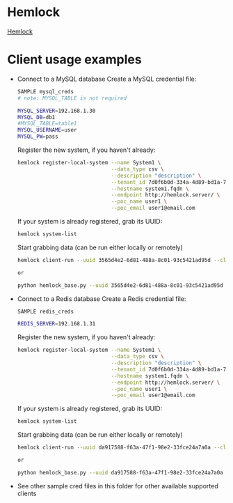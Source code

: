 Hemlock
=======

[Hemlock](https://github.com/Lab41/Hemlock/)

Client usage examples
=====================

- Connect to a MySQL database
    Create a MySQL credential file:
    ```bash
    SAMPLE mysql_creds
    # note: MYSQL_TABLE is not required

    MYSQL_SERVER=192.168.1.30
    MYSQL_DB=db1
    #MYSQL_TABLE=table1
    MYSQL_USERNAME=user
    MYSQL_PW=pass
    ```

    Register the new system, if you haven't already:
    ```bash
    hemlock register-local-system --name System1 \
                                  --data_type csv \
                                  --description "description" \
                                  --tenant_id 7d0f6b0d-334a-4d89-bd1a-70e8e1c04aa6 \
                                  --hostname system1.fqdn \
                                  --endpoint http://hemlock.server/ \
                                  --poc_name user1 \
                                  --poc_email user1@email.com
    ```

    If your system is already registered, grab its UUID:
    ```bash
    hemlock system-list
    ```

    Start grabbing data (can be run either locally or remotely)
    ```bash
    hemlock client-run --uuid 3565d4e2-6d81-488a-8c01-93c5421ad95d --client mysql

    or

    python hemlock_base.py --uuid 3565d4e2-6d81-488a-8c01-93c5421ad95d --client mysql
    ```

- Connect to a Redis database
    Create a Redis credential file:
    ```bash
    SAMPLE redis_creds

    REDIS_SERVER=192.168.1.31
    ```

    Register the new system, if you haven't already:
    ```bash
    hemlock register-local-system --name System1 \
                                  --data_type csv \
                                  --description "description" \
                                  --tenant_id 7d0f6b0d-334a-4d89-bd1a-70e8e1c04aa6 \
                                  --hostname system1.fqdn \
                                  --endpoint http://hemlock.server/ \
                                  --poc_name user1 \
                                  --poc_email user1@email.com
    ```

    If your system is already registered, grab its UUID:
    ```bash
    hemlock system-list
    ```

    Start grabbing data (can be run either locally or remotely)
    ```bash
    hemlock client-run --uuid da917588-f63a-47f1-98e2-33fce24a7a0a --client redis

    or

    python hemlock_base.py --uuid da917588-f63a-47f1-98e2-33fce24a7a0a --client redis
    ```


- See other sample cred files in this folder for other available supported 
  clients
